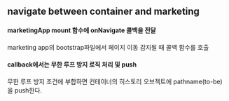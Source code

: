 ## navigate between container and marketing

#### marketingApp mount 함수에 onNavigate 콜백을 전달 
marketing app의 bootstrap파일에서 페이지 이동 감지될 때 콜백 함수를 호출

#### callback에서는 무한 루프 방지 로직 처리 및 push
무한 루프 방지 조건에 부합하면 컨테이너의 히스토리 오브젝트에 pathname(to-be)을 push한다.

